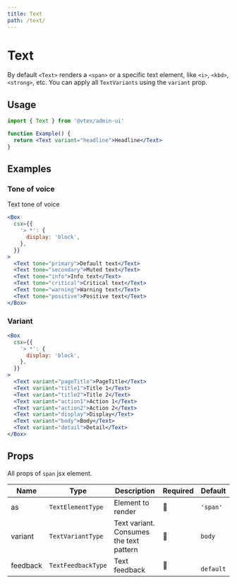 ```yaml
---
title: Text
path: /text/
---
```


# Text

By default `<Text>` renders a `<span>` or a specific text element, like `<i>`, `<kbd>`, `<strong>`, etc. You can apply all `TextVariants` using the `variant` prop.

## Usage

```jsx isStatic
import { Text } from '@vtex/admin-ui'

function Example() {
  return <Text variant="headline">Headline</Text>
}
```

## Examples

### Tone of voice

Text tone of voice

```jsx live
<Box
  csx={{
    '> *': {
      display: 'block',
    },
  }}
>
  <Text tone="primary">Default text</Text>
  <Text tone="secondary">Muted text</Text>
  <Text tone="info">Info text</Text>
  <Text tone="critical">Critical text</Text>
  <Text tone="warning">Warning text</Text>
  <Text tone="positive">Positive text</Text>
</Box>
```

### Variant

```jsx live
<Box
  csx={{
    '> *': {
      display: 'block',
    },
  }}
>
  <Text variant="pageTitle">PageTitle</Text>
  <Text variant="title1">Title 1</Text>
  <Text variant="title2">Title 2</Text>
  <Text variant="action1">Action 1</Text>
  <Text variant="action2">Action 2</Text>
  <Text variant="display">Display</Text>
  <Text variant="body">Body</Text>
  <Text variant="detail">Detail</Text>
</Box>
```

## Props

All props of `span` jsx element.

| Name     | Type               | Description                             | Required | Default    |
| -------- | ------------------ | --------------------------------------- | -------- | ---------- |
| as       | `TextElementType`  | Element to render                       | 🚫       | `'span'`   |
| variant  | `TextVariantType`  | Text variant. Consumes the text pattern | 🚫       | `body`     |
| feedback | `TextFeedbackType` | Text feedback                           | 🚫       | ` default` |
